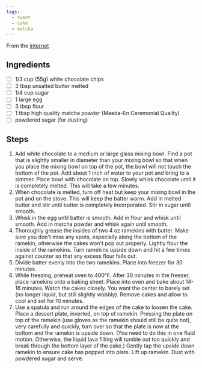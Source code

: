 ```yaml
---
tags: 
  - sweet
  - cake
  - matcha
---
```


From the [internet](https://kirbiecravings.com/matcha-green-tea-molten-lava-cakes/)

## Ingredients

- [ ] 1/3 cup (55g) white chocolate chips
- [ ] 3 tbsp unsalted butter melted
- [ ] 1/4 cup sugar
- [ ] 1 large egg
- [ ] 3 tbsp flour
- [ ] 1 tbsp high quality matcha powder (Maeda-En Ceremonial Quality)
- [ ] powdered sugar (for dusting)

## Steps

1. Add white chocolate to a medium or large glass mixing bowl. Find a pot that is slightly smaller in diameter than your mixing bowl so that when you place the mixing bowl on top of the pot, the bowl will not touch the bottom of the pot. Add about 1 inch of water to your pot and bring to a simmer. Place bowl with chocolate on top. Slowly whisk chocolate until it is completely melted. This will take a few minutes.
2. When chocolate is melted, turn off heat but keep your mixing bowl in the pot and on the stove. This will keep the batter warm. Add in melted butter and stir until butter is completely incorporated. Stir in sugar until smooth.
3. Whisk in the egg until batter is smooth. Add in flour and whisk until smooth. Add in matcha powder and whisk again until smooth.
4. Thoroughly grease the insides of two 4 oz ramekins with butter. Make sure you don't miss any spots, especially along the bottom of the ramekin, otherwise the cakes won't pop out properly. Lightly flour the inside of the ramekins. Turn ramekins upside down and hit a few times against counter so that any excess flour falls out.
5. Divide batter evenly into the two ramekins. Place into freezer for 30 minutes.
6. While freezing, preheat oven to 400°F. After 30 minutes in the freezer, place ramekins onto a baking sheet. Place into oven and bake about 14-16 minutes. Watch the cakes closely. You want the center to barely set (no longer liquid, but still slightly wobbly). Remove cakes and allow to cool and set for 10 minutes.
7. Use a spatula and run around the edges of the cake to loosen the cake. Place a dessert plate, inverted, on top of ramekin. Pressing the plate on top of the ramekin (use gloves as the ramekin should still be quite hot), very carefully and quickly, turn over so that the plate is now at the bottom and the ramekin is upside down. (You need to do this in one fluid motion. Otherwise, the liquid lava filling will tumble out too quickly and break through the bottom layer of the cake.) Gently tap the upside down ramekin to ensure cake has popped into plate. Lift up ramekin. Dust with powdered sugar and serve.

